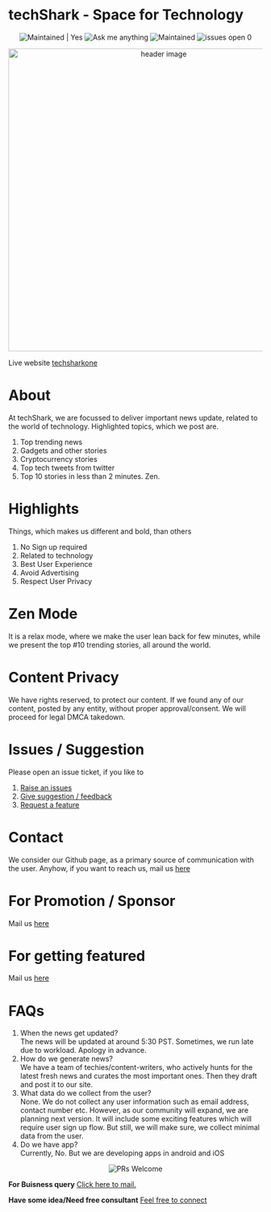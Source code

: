 # techShark - Space for Technology  


<p align="center">

<img alt="Maintained | Yes" src="https://img.shields.io/badge/Maintained%3F-yes-green.svg" />
<img alt="Ask me anything" src="https://img.shields.io/badge/Ask%20me-anything-1abc9c.svg" />
<img alt="Maintained" src="https://img.shields.io/pypi/l/ansicolortags.svg" />
<img alt="issues open 0" src="https://img.shields.io/github/issues/Naereen/StrapDown.js.svg" />

</p>


<p align="center"><img src="https://i.ibb.co/wzdhQY5/tech-Shark.png"" alt="header image" width="600px"></p>
  
Live website [techsharkone](https://techsharkone.web.app/)
  
# About
At techShark, we are focussed to deliver important news update, related to the world of technology.
Highlighted topics, which we post are.
  1. Top trending news
  2. Gadgets and other stories
  3. Cryptocurrency stories
  4. Top tech tweets from twitter
  5. Top 10 stories in less than 2 minutes. Zen.
  
# Highlights
 Things, which makes us different and bold, than others
  1. No Sign up required
  2. Related to technology
  3. Best User Experience
  4. Avoid Advertising
  5. Respect User Privacy
  
# Zen Mode
  It is a relax mode, where we make the user lean back for few minutes, while we present the top #10 trending stories, all around the world.
  
# Content Privacy
  We have rights reserved, to protect our content. If we found any of our content, posted by any entity, without proper approval/consent. We will proceed for legal DMCA takedown.
  
# Issues / Suggestion
  Please open an issue ticket, if you like to
  1. [Raise an issues](https://github.com/teamshark1/techShark/issues)
  2. [Give suggestion / feedback](https://github.com/teamshark1/techShark/issues)
  3. [Request a feature](https://github.com/teamshark1/techShark/issues)
  
 # Contact
  We consider our Github page, as a primary source of communication with the user. Anyhow, if you want to reach us, mail us [here](mailto:techsharkteam@gmail.com?subject=[GitHub]%20techShark%20Reach%20Out)
  
 # For Promotion / Sponsor
   Mail us [here](mailto:techsharkteam@gmail.com?subject=[GitHub]%20techShark%20Promotion)
 
  # For getting featured
   Mail us [here](mailto:techsharkteam@gmail.com?subject=[GitHub]%20techShark%20Featured)

  
  
 # FAQs
  1. When the news get updated?<br/>The news will be updated at around 5:30 PST. Sometimes, we run late due to workload. Apology in advance.
  2. How do we generate news?<br/>
  We have a team of techies/content-writers, who actively hunts for the latest fresh news and curates the most important ones. Then they draft and post it to our site.
  3. What data do we collect from the user?<br/>
  None. We do not collect any user information such as email address, contact number etc. However, as our community will expand, we are planning next version. It will include some exciting features which will require user sign up flow. But still, we will make sure, we collect minimal data from the user. 
  4. Do we have app?<br/>
  Currently, No. But we are developing apps in android and iOS
  
  
  <p align="center">
<img alt="PRs Welcome" src="https://forthebadge.com/images/badges/built-with-love.svg" />
</p>

**For Buisness query**
[Click here to mail.](mailto:techsharkteam@gmail.com?subject=[GitHub]%20Buisness%20Query)

**Have some idea/Need free consultant**
[Feel free to connect](mailto:techsharkteam@gmail.com?subject=[GitHub]%20Free%20Consultancy)







